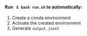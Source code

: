 #### Run ``` $ bash run.sh``` to automatically:
1. Create a conda environment
2. Activate the created environment
3. Generate ```output.jsonl```

